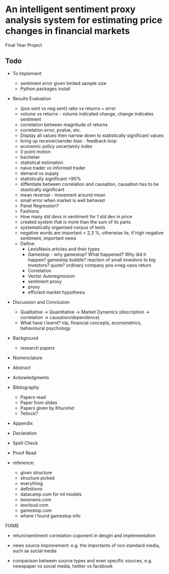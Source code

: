 # An intelligent sentiment proxy analysis system for estimating price changes in financial markets

Final Year Project

## Todo

- To Implement
  - sentiment error given limited sample size
  - Python packages install
  
- Results Evaluation
  - (pos sent vs neg sent) ratio vs returns + error
  - volume vs returns - volume indicated change, change indicates sentiment
  - correlation between magnitude of returns
  - correlation error, pvalue, etc.
  - Display all values then narrow down to statistically significant values
  - bring up receiver/sender bias - feedback loop
  - economic policy uncertainty index
  - 0 point motion
  - bachelier
  - statistical estimation
  - naive trader vs informed trader
  - demand vs supply
  - statistically significant >90%
  - diffentiate between correlation and causation, causation has to be stastically significant
  - mean reversal - movement around mean
  - small error when market is well behaved
  - Panel Regression?
  - Fashions
  - How many std devs in sentiment for 1 std dev in price
  - created system that is more than the sum of its parts
  - systematically organised corpus of texts
  - negative words are important < 2,3 %, otherwise lie, if high negative sentiment, important news
  - Define:
    - LexisNexis articles and their types
    - Gamestop - why gamestop? What happened? Why did it happen? gamestop bubble? reaction of small investors to big investors? quote? ordinary company pos->neg->pos return
    - Correlation
    - Vector Autoregression
    - sentiment proxy
    - proxy
    - efficient market hypothesis
- Discussion and Conclusion
  - Qualitative -> Quantitative -> Market Dynamics (description -> correlation -> causation/dependence)
  - What have I learnt? nlp, financial concepts, econometrics, behavioural psychology
- Background
  - research papers
- Nomenclature
- Abstract
- Ackowledgments
- Bibliography
  - Papers read
  - Paper from slides
  - Papers given by Khurshid
  - Tetlock?
- Appendix
- Declaration
- Spell Check
- Proof Read

- reference:
  - given structure
  - structure picked
  - everything
  - definitions
  - datacamp.com for ml models
  - lexisnexis.com
  - iexcloud.com
  - gamestop.com
  - where I found gamestop info

FIXME
- return/sentiment correlation coponent in desgin and implementation

- news source improvement: e.g. the importants of non standard media, such as social media
- comparison between source types and even specific sources, e.g. newspaper vs social media, twitter vs facebook